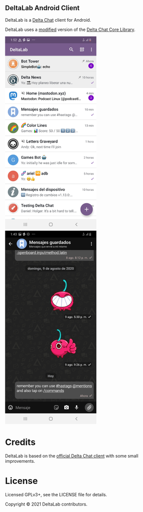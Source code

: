 ## DeltaLab Android Client

DeltaLab is a [Delta Chat](https://delta.chat/) client for Android.

DeltaLab uses a [modified](https://github.com/adbenitez/deltalab-core) version of the [Delta Chat Core Library](https://github.com/deltachat/deltachat-core-rust).

<img alt="Screenshot Chat List" src="docs/images/2020-08-chatlist.jpg" width="298" /> <img alt="Screenshot Chat View" src="docs/images/2020-08-chat.jpg" width="298" />

# Credits

DeltaLab is based on the [official Delta Chat client](https://github.com/deltachat/deltachat-android) with some small improvements.


# License

Licensed GPLv3+, see the LICENSE file for details.

Copyright © 2021 DeltaLab contributors.
